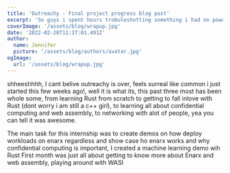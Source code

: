 ```yaml
---
title: 'Outreachy - Final project progress blog post'
excerpt: 'So guys i spent hours trobuleshotting something i had no power over 😆, i pratically wasted time, well thats a lesson for me, there is no shame in struggling'
coverImage: '/assets/blog/wrapup.jpg'
date: '2022-02-28T11:37:01.491Z'
author:
  name: Jennifer
  picture: '/assets/blog/authors/avatar.jpg'
ogImage:
  url: '/assets/blog/wrapup.jpg'
---
```


shheeshhhh, I cant belive outreachy is over, feels surreal like common i just started this few weeks ago!, well it is what its, this past three most has been whole some, from learning Rust from scratch to getting to fall inlove with Rust (dont worry i am still a c++ girl), to learning all about confidential computing and web assembly, to networking with alot of people, yea you can tell it was awesome.

The main task for this internship was to create demos on how deploy workloads on enarx regardless and show case ho enarx works and why confidential computing is important, I created a machine learning demo wih Rust
First month was just all about getting to know more about Enarx and web assembly, playing around with WASI
